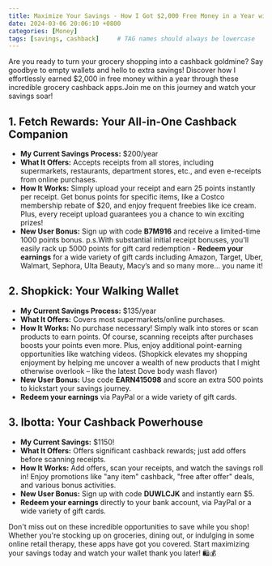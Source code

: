 ```yaml
---
title: Maximize Your Savings - How I Got $2,000 Free Money in a Year with Grocery Cashback Apps – And You Can Too
date: 2024-03-06 20:06:10 +0800
categories: [Money]
tags: [savings, cashback]     # TAG names should always be lowercase
---
```


Are you ready to turn your grocery shopping into a cashback goldmine? Say goodbye to empty wallets and hello to extra savings! Discover how I effortlessly earned $2,000 in free money within a year through these incredible grocery cashback apps.Join me on this journey and watch your savings soar!

## 1. Fetch Rewards: Your All-in-One Cashback Companion

- **My Current Savings Process:** $200/year
- **What It Offers:** Accepts receipts from all stores, including supermarkets, restaurants, department stores, etc., and even e-receipts from online purchases.
- **How It Works:** Simply upload your receipt and earn 25 points instantly per receipt. Get bonus points for specific items, like a Costco membership rebate of $20, and enjoy frequent freebies like ice cream. Plus, every receipt upload guarantees you a chance to win exciting prizes!
- **New User Bonus:** Sign up with code **B7M916** and receive a limited-time 1000 points bonus. p.s.With substantial initial receipt bonuses, you'll easily rack up 5000 points for gift card redemption  - **Redeem your earnings** for a wide variety of gift cards including Amazon, Target, Uber, Walmart, Sephora, Ulta Beauty, Macy’s and so many more… you name it!

## 2. Shopkick: Your Walking Wallet

- **My Current Savings Process:** $135/year
- **What It Offers:** Covers most supermarkets/online purchases.
- **How It Works:** No purchase necessary! Simply walk into stores or scan products to earn points. Of course, scanning receipts after purchases boosts your points even more. Plus, enjoy additional point-earning opportunities like watching videos. (Shopkick elevates my shopping enjoyment by helping me uncover a wealth of new products that I might otherwise overlook – like the latest Dove body wash flavor)
- **New User Bonus:** Use code **EARN415098** and score an extra 500 points to kickstart your savings journey.
- **Redeem your earnings** via PayPal or a wide variety of gift cards.

## 3. Ibotta: Your Cashback Powerhouse

- **My Current Savings:** $1150!
- **What It Offers:** Offers significant cashback rewards; just add offers before scanning receipts.
- **How It Works:** Add offers, scan your receipts, and watch the savings roll in! Enjoy promotions like "any item" cashback, "free after offer" deals, and various bonus activities.
- **New User Bonus:** Sign up with code **DUWLCJK** and instantly earn $5.
- **Redeem your earnings** directly to your bank account, via PayPal or a wide variety of gift cards.

Don't miss out on these incredible opportunities to save while you shop! Whether you're stocking up on groceries, dining out, or indulging in some online retail therapy, these apps have got you covered. Start maximizing your savings today and watch your wallet thank you later! 🛍️💰
